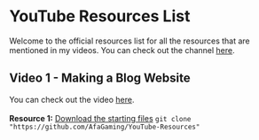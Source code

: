 # YouTube Resources List
Welcome to the official resources list for all the resources that are mentioned in my videos. You can check out the channel [here](https://www.youtube.com/@AfaGaming).

## Video 1 - Making a Blog Website
You can check out the video [here](https://www.youtube.com/). <br> <br>
**Resource 1:** [Download the starting files](https://www.mediafire.com/folder/54g1csdxrg572/starting_files)
`git clone "https://github.com/AfaGaming/YouTube-Resources"`
